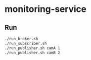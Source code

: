 # monitoring-service

## Run

```bash
./run_broker.sh
./run_subscriber.sh
./run_publisher.sh camA 1
./run_publisher.sh camB 2
```
